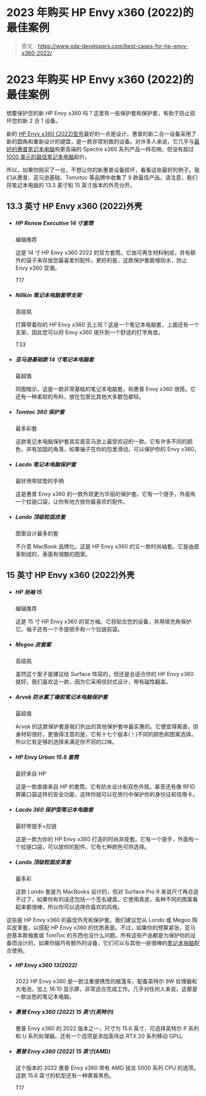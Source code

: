 # 2023 年购买 HP Envy x360 (2022)的最佳案例

> 原文：<https://www.xda-developers.com/best-cases-for-hp-envy-x360-2022/>

# 2023 年购买 HP Envy x360 (2022)的最佳案例

想要保护您的新 HP Envy x360 吗？这里有一些保护套和保护套，有助于防止损坏您的新 2 合 1 设备。

新的 [HP Envy x360 (2022)型号](https://www.xda-developers.com/hp-envy-x360-13-2022-review/)最好的一点是设计。惠普的新二合一设备采用了新的圆角和重新设计的键盘，是一款非常别致的设备。对许多人来说，它几乎与[最好的惠普笔记本电脑](https://www.xda-developers.com/best-hp-laptops/)和更高端的 Spectre x360 系列产品一样花哨，但没有超过[1000 美元的最佳笔记本电脑](https://www.xda-developers.com/best-laptops-under-1000/)起价。

所以，如果你刚买了一台，不想让你的新惠普设备损坏，看看这些最好的例子。我们从惠普、亚马逊基础、Tomotoc 等品牌中收集了 9 款最佳产品。请注意，我们将笔记本电脑的 13.3 英寸和 15 英寸版本的外壳分开。

## 13.3 英寸 HP Envy x360 (2022)外壳

*   ##### HP Renew Executive 14 寸套筒

    编辑推荐

    这是 14 寸 HP Envy x360 2022 的官方套筒。它由可再生材料制成，并有额外的袋子来存放您最喜爱的配件。更好的是，这款保护套能够防水，防止 Envy x360 受潮。

    T17
*   ##### Nillkin 笔记本电脑套带支架

    高级挑

    打算带着你的 HP Envy x360 去上班？这是一个笔记本电脑套，上面还有一个支架，因此您可以将 Envy x360 提升到一个舒适的打字角度。

    T33
*   ##### 亚马逊基础款 14 寸笔记本电脑套

    最超值

    同图暗示，这是一款非常基础的笔记本电脑套，和惠普 Envy x360 很搭。它还有一种柔软的布料，放在包里比其他大多数包都轻。

*   ##### Tomtoc 360 保护套

    最多彩套

    这款笔记本电脑保护套其实是亚马逊上最受欢迎的一款。它有许多不同的颜色，并有加固的角落，如果袖子在你的包里滑动，可以保护你的 Envy x360。

*   ##### Lacdo 笔记本电脑保护套

    最好用带软垫的手柄

    这是惠普 Envy x360 的一款外观更为华丽的保护套。它有一个提手，外面有一个拉链口袋，让你有地方放你最喜欢的配件。

*   ##### Londo 顶级粒面皮套

    图案设计最多的套

    不介意 MacBook 品牌化。这是 HP Envy x360 的又一款时尚袖套。它是由皮革制成的，表面有很酷的图案。

## 15 英寸 HP Envy x360 (2022)外壳

*   ##### HP 抬袖 15

    编辑推荐

    这是 15 寸 HP Envy x360 的官方袖。它将贴合您的设备，并用填充角保护它。袖子还有一个手提把手和一个拉链前袋。

*   ##### Megoo 皮套案

    高级挑

    虽然这个案子是建议给 Surface 阵容的，但还是会适合你的 HP Envy x360 就好。我们喜欢这一款，因为它采用信封式设计，带有磁性翻盖。

*   ##### Arvok 防水氯丁橡胶笔记本电脑保护套

    最超值

    Arvok 的这款保护套是我们列出的其他保护套中最实惠的。它便宜得离谱，但身材却很好。更值得注意的是，它有十七个版本(！)不同的颜色和图案选择。所以它有足够的选择来满足你不同的口味。

*   ##### HP Envy Urban 15.6 套筒

    最好来自 HP

    这是一款直接来自 HP 的套筒。它有防水设计和双色外观。甚至还有像 RFID 屏蔽口袋这样的安全功能，这样你就可以在旅行中保护你的身份证和信用卡。

*   ##### Lacdo 360 保护型笔记本电脑套

    最好带提手+拉链

    这是一款为你的 HP Envy x360 打造的时尚非皮套。它有一个提手，外面有一个拉链口袋，可以放你的配件。它有七种颜色可供选择。

*   ##### Londo 顶级粒面皮革套

    最多彩

    这款 Londo 套是为 MacBooks 设计的，但对 Surface Pro 9 来说尺寸再合适不过了，如果你有的话还包括一个签名键盘。它使用真皮，各种不同的图案看起来都很棒，所以你可以选择你喜欢的风格。

这些是 HP Envy x360 的最佳外壳和保护套。我们建议您从 Londo 或 Megoo 购买皮革套，以搭配 HP Envy x360 的优质表面。不过，如果你的预算紧张，亚马逊基本款袖套或 TomToc 的东西也没什么问题。所有这些产品都是为保护你的设备而设计的，如果你碰巧有额外的设备，它们可以与其他一些很棒的[笔记本电脑](https://www.xda-developers.com/best-laptops/)配合使用。

*   ##### HP Envy x360 13(2022)

    2022 HP Envy x360 是一款注重便携性的敞篷车，配备英特尔 9W 处理器和大电池，加上 16:10 显示屏，非常适合完成工作。几乎对任何人来说，这都是一款出色的笔记本电脑。

    
*   ##### 惠普 Envy x360 (2022) 15 英寸(英特尔)

    惠普 Envy x360 的 2022 版本之一，尺寸为 15.6 英寸，可选择英特尔 P 系列和 U 系列处理器。还有一个选项是添加英伟达 RTX 20 系列移动 GPU。

*   ##### 惠普 Envy x360 (2022) 15 英寸(AMD)

    这个版本的 2022 惠普 Envy x360 带有 AMD 锐龙 5000 系列 CPU 的选项。这款 15.6 英寸的机型还有一种黄昏黑色。

    T17